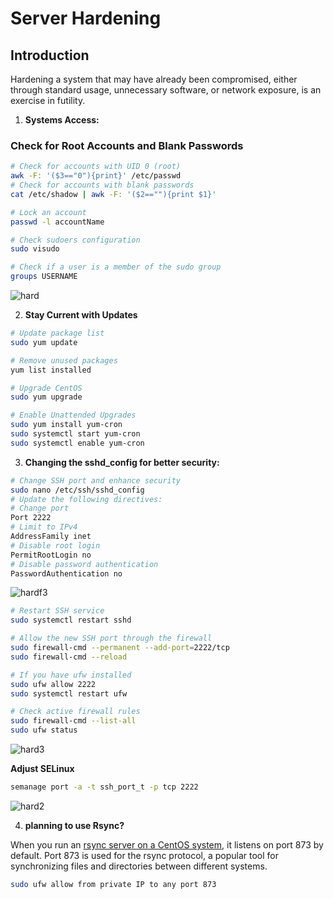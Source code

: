 # Server Hardening

## Introduction

Hardening a system that may have already been compromised, either through standard usage, unnecessary software, or network exposure, is an exercise in futility.

1. **Systems Access:**

### Check for Root Accounts and Blank Passwords
```bash
# Check for accounts with UID 0 (root)
awk -F: '($3=="0"){print}' /etc/passwd
# Check for accounts with blank passwords
cat /etc/shadow | awk -F: '($2==""){print $1}'

# Lock an account
passwd -l accountName

# Check sudoers configuration
sudo visudo

# Check if a user is a member of the sudo group
groups USERNAME
```
![hard](https://github.com/Iamaguest5/Document-Document-Document/assets/148782286/89f12f5e-8032-4af5-8439-8999963c48c7)

2. **Stay Current with Updates**

```bash
# Update package list
sudo yum update

# Remove unused packages
yum list installed

# Upgrade CentOS
sudo yum upgrade

# Enable Unattended Upgrades
sudo yum install yum-cron
sudo systemctl start yum-cron
sudo systemctl enable yum-cron
```

3. **Changing the sshd_config for better security:**

```bash
# Change SSH port and enhance security
sudo nano /etc/ssh/sshd_config
# Update the following directives:
# Change port
Port 2222
# Limit to IPv4
AddressFamily inet
# Disable root login
PermitRootLogin no
# Disable password authentication
PasswordAuthentication no
```
![hardf3](https://github.com/Iamaguest5/Document-Document-Document/assets/148782286/c66a82a0-e2ad-4432-9aff-07771f25b2f2)


```bash
# Restart SSH service
sudo systemctl restart sshd

# Allow the new SSH port through the firewall
sudo firewall-cmd --permanent --add-port=2222/tcp
sudo firewall-cmd --reload

# If you have ufw installed 
sudo ufw allow 2222
sudo systemctl restart ufw

# Check active firewall rules
sudo firewall-cmd --list-all
sudo ufw status
```
![hard3](https://github.com/Iamaguest5/Document-Document-Document/assets/148782286/fd307c70-0f75-4f09-8133-6f0806e821b2)

**Adjust SELinux**

```bash
semanage port -a -t ssh_port_t -p tcp 2222
```
![hard2](https://github.com/Iamaguest5/Document-Document-Document/assets/148782286/93952b75-b961-4edf-9bc9-c818b6896d7b)


4. **planning to use Rsync?**

When you run an [rsync server on a CentOS system](https://www.server-world.info/en/note?os=CentOS_Stream_9&p=rsync), it listens on port 873 by default.
Port 873 is used for the rsync protocol, a popular tool for synchronizing files and directories between different systems.


```bash
sudo ufw allow from private IP to any port 873
```

